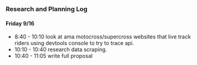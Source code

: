 ### Research and Planning Log
#### Friday 9/16
* 8:40 - 10:10 look at ama motocross/supercross websites that live track riders using devtools console to try to trace api.
*  10:10 - 10:40 research data scraping.
* 10:40 - 11:05 write full proposal 